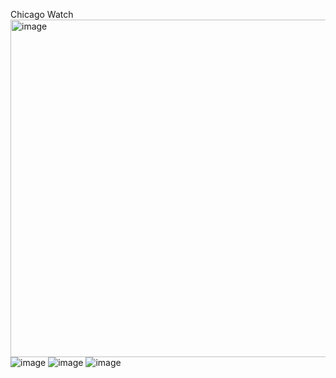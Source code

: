 Chicago Watch
<img width="540" alt="image" src="https://user-images.githubusercontent.com/34921713/93031753-e28cf200-f5f2-11ea-86a9-5e212f89ebb6.png">
![image](https://user-images.githubusercontent.com/34921713/93031753-e28cf200-f5f2-11ea-86a9-5e212f89ebb6.png)
![image](https://user-images.githubusercontent.com/34921713/93031755-e6b90f80-f5f2-11ea-8c08-e2416f1aca23.png)
![image](https://user-images.githubusercontent.com/34921713/93031760-ea4c9680-f5f2-11ea-88a2-d4c18f3d5ca4.png)
